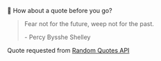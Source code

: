 📣 How about a quote before you go?

> Fear not for the future, weep not for the past.
>
> <p>- Percy Bysshe Shelley</p>

Quote requested from [Random Quotes API](https://github.com/lukePeavey/quotable)
